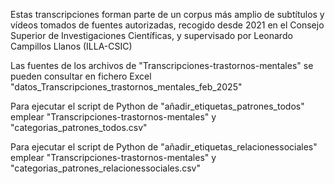 Estas transcripciones forman parte de un corpus más amplio de subtítulos y vídeos tomados de fuentes autorizadas, recogido desde 2021 en el Consejo Superior de Investigaciones Científicas, y supervisado por Leonardo Campillos Llanos (ILLA-CSIC)

Las fuentes de los archivos de "Transcripciones-trastornos-mentales" se pueden consultar en fichero Excel "datos_Transcripciones_trastornos_mentales_feb_2025"

Para ejecutar el script de Python de "añadir_etiquetas_patrones_todos" emplear "Transcripciones-trastornos-mentales" y "categorias_patrones_todos.csv"

Para ejecutar el script de Python de "añadir_etiquetas_relacionessociales" emplear "Transcripciones-trastornos-mentales" y "categorias_patrones_relacionessociales.csv"
